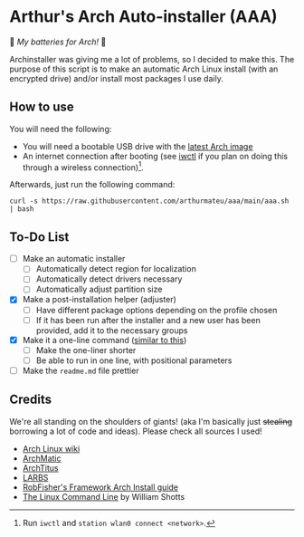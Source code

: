# Arthur's Arch Auto-installer (AAA)
:battery: *My batteries for Arch!* :battery:

Archinstaller was giving me a lot of problems, so I decided to make this. The purpose of this script is to make an automatic Arch Linux install (with an encrypted drive) and/or install most packages I use daily.

## How to use
You will need the following:
- You will need a bootable USB drive with the [latest Arch image](https://archlinux.org/download/)
- An internet connection after booting (see [iwctl](https://wiki.archlinux.org/title/iwd#iwctl) if you plan on doing this through a wireless connection)[^1].

Afterwards, just run the following command:
```
curl -s https://raw.githubusercontent.com/arthurmateu/aaa/main/aaa.sh | bash
```

## To-Do List
- [ ] Make an automatic installer
  - [ ] Automatically detect region for localization
  - [ ] Automatically detect drivers necessary
  - [ ] Automatically adjust partition size
- [X] Make a post-installation helper (adjuster)
  - [ ] Have different package options depending on the profile chosen
  - [ ] If it has been run after the installer and a new user has been provided, add it to the necessary groups
- [X] Make it a one-line command ([similar to this](https://github.com/ChrisTitusTech/ArchTitus))
  - [ ] Make the one-liner shorter 
  - [ ] Be able to run in one line, with positional parameters 
- [ ] Make the `readme.md` file prettier

## Credits
We're all standing on the shoulders of giants! (aka I'm basically just ~~stealing~~ borrowing a lot of code and ideas). 
Please check all sources I used!
- [Arch Linux wiki](https://wiki.archlinux.org/title/Installation_guide)
- [ArchMatic](https://github.com/rickellis/ArchMatic)
- [ArchTitus](https://github.com/ChrisTitusTech/ArchTitus)
- [LARBS](https://larbs.xyz/)
- [RobFisher's Framework Arch Install guide](https://gist.github.com/RobFisher/abd9b2b9fca4194ac8df112715045b61)
- [The Linux Command Line](https://linuxcommand.org/tlcl.php) by William Shotts




[^1]: Run `iwctl` and `station wlan0 connect <network>`.